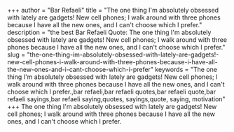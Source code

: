 +++
author = "Bar Refaeli"
title = "The one thing I'm absolutely obsessed with lately are gadgets! New cell phones; I walk around with three phones because I have all the new ones, and I can't choose which I prefer."
description = "the best Bar Refaeli Quote: The one thing I'm absolutely obsessed with lately are gadgets! New cell phones; I walk around with three phones because I have all the new ones, and I can't choose which I prefer."
slug = "the-one-thing-im-absolutely-obsessed-with-lately-are-gadgets!-new-cell-phones-i-walk-around-with-three-phones-because-i-have-all-the-new-ones-and-i-cant-choose-which-i-prefer"
keywords = "The one thing I'm absolutely obsessed with lately are gadgets! New cell phones; I walk around with three phones because I have all the new ones, and I can't choose which I prefer.,bar refaeli,bar refaeli quotes,bar refaeli quote,bar refaeli sayings,bar refaeli saying,quotes, sayings,quote, saying, motivation"
+++
The one thing I'm absolutely obsessed with lately are gadgets! New cell phones; I walk around with three phones because I have all the new ones, and I can't choose which I prefer.
